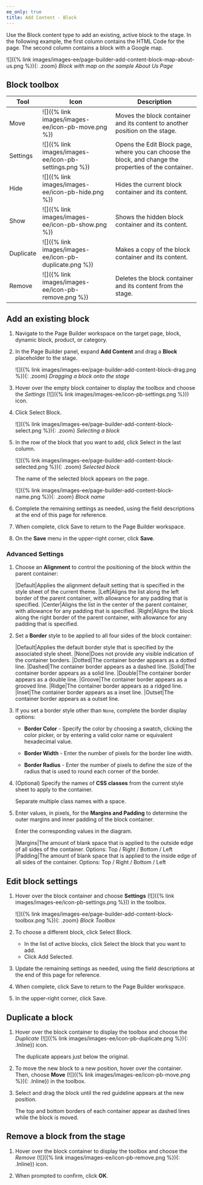 ```yaml
---
ee_only: true
title: Add Content - Block
---
```


Use the Block content type to add an existing, active block to the stage. In the following example, the first column contains the HTML Code for the page. The second column contains a block with a Google map.

![]({% link images/images-ee/page-builder-add-content-block-map-about-us.png %}){: .zoom}
_Block with map on the sample About Us Page_

## Block toolbox

| Tool      | Icon     | Description   |
| --------- | -------- | ------------- |
| Move      | ![]({% link images/images-ee/icon-pb-move.png %}) | Moves the block container and its content to another position on the stage.                            |
| Settings  | ![]({% link images/images-ee/icon-pb-settings.png %}) | Opens the Edit Block page, where you can choose the block, and change the properties of the container. |
| Hide      | ![]({% link images/images-ee/icon-pb-hide.png %})  | Hides the current block container and its content. |
| Show      | ![]({% link images/images-ee/icon-pb-show.png %}) | Shows the  hidden block container and its content. |
| Duplicate | ![]({% link images/images-ee/icon-pb-duplicate.png %}) | Makes a copy of the block container and its content. |
| Remove    | ![]({% link images/images-ee/icon-pb-remove.png %}) | Deletes the block container and its content from the stage. |

## Add an existing block

1. Navigate to the Page Builder workspace on the target page, block, dynamic block, product, or category.

1. In the Page Builder panel, expand **Add Content** and drag a **Block** placeholder to the stage.

   ![]({% link images/images-ee/page-builder-add-content-block-drag.png %}){: .zoom}
   _Dragging a block onto the stage_

1. Hover over the empty block container to display the toolbox and choose the _Settings_ (![]({% link images/images-ee/icon-pb-settings.png %})) icon.

1. Click <span class="btn">Select Block</span>.

   ![]({% link images/images-ee/page-builder-add-content-block-select.png %}){: .zoom}
   _Selecting a block_

1. In the row of the block that you want to add, click <span class="btn">Select</span> in the last column.

   ![]({% link images/images-ee/page-builder-add-content-block-selected.png %}){: .zoom}
   _Selected block_

   The name of the selected block appears on the page.

   ![]({% link images/images-ee/page-builder-add-content-block-name.png %}){: .zoom}
   _Block name_

1. Complete the remaining settings as needed, using the field descriptions at the end of this page for reference.

1. When complete, click <span class="btn">Save</span> to return to the Page Builder workspace.

1. On the **Save** menu in the upper-right corner, click **Save**.

### Advanced Settings

1. Choose an **Alignment** to control the positioning of the block within the parent container:

   |Default|Applies the alignment default setting that is specified in the style sheet of the current theme.
   |Left|Aligns the list along the left border of the parent container, with allowance for any padding that is specified.
   |Center|Aligns the list in the center of the parent container, with allowance for any padding that is specified.
   |Right|Aligns the block along the right border of the parent container, with allowance for any padding that is specified.

1. Set a **Border** style to be applied to all four sides of the block container:

   |Default|Applies the default border style that is specified by the associated style sheet.
   |None|Does not provide any visible indication of the container borders.
   |Dotted|The container border appears as a dotted line.
   |Dashed|The container border appears as a dashed line.
   |Solid|The container border appears as a solid line.
   |Double|The container border appears as a double line.
   |Groove|The container border appears as a grooved line.
   |Ridge|The container border appears as a ridged line.
   |Inset|The container border appears as a inset line.
   |Outset|The container border appears as a outset line.

1. If you set a border style other than `None`, complete the border display options:

   - **Border Color** - Specify the color by choosing a swatch, clicking the color picker, or by entering a valid color name or equivalent hexadecimal value.

   - **Border Width** - Enter the number of pixels for the border line width.

   - **Border Radius** - Enter the number of pixels to define the size of the radius that is used to round each corner of the border.

1. (Optional) Specify the names of **CSS classes** from the current style sheet to apply to the container.

   Separate multiple class names with a space.

1. Enter values, in pixels, for the **Margins and Padding** to determine the outer margins and inner padding of the block container.

   Enter the corresponding values in the diagram.

   |Margins|The amount of blank space that is applied to the outside edge of all sides of the container. Options: Top / Right / Bottom / Left
   |Padding|The amount of blank space that is applied to the inside edge of all sides of the container. Options: Top / Right / Bottom / Left

## Edit block settings

1. Hover over the block container and choose **Settings** (![]({% link images/images-ee/icon-pb-settings.png %})) in the toolbox.

   ![]({% link images/images-ee/page-builder-add-content-block-toolbox.png %}){: .zoom}
   _Block Toolbox_

1. To choose a different block, click <span class="btn">Select Block</span>.

   - In the list of active blocks, click <span class="btn">Select</span> the block that you want to add.
   - Click <span class="btn">Add Selected</span>.

1. Update the remaining settings as needed, using the field descriptions at the end of this page for reference.

1. When complete, click <span class="btn">Save</span> to return to the Page Builder workspace.

1. In the upper-right corner, click <span class="btn">Save</span>.

## Duplicate a block

1. Hover over the block container to display the toolbox and choose the _Duplicate_ (![]({% link images/images-ee/icon-pb-duplicate.png %}){: .Inline}) icon.

    The duplicate appears just below the original.

1. To move the new block to a new position, hover over the container. Then, choose **Move** (![]({% link images/images-ee/icon-pb-move.png %}){: .Inline}) in the toolbox.

1. Select and drag the block until the red guideline appears at the new position.

    The top and bottom borders of each container appear as dashed lines while the block is moved.

## Remove a block from the stage

1. Hover over the block container to display the toolbox and choose the _Remove_ (![]({% link images/images-ee/icon-pb-remove.png %}){: .Inline}) icon.

1. When prompted to confirm, click **OK**.
